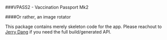 ###VPASS2 - Vaccination Passport Mk2

####Or rather, an image rotator

This package contains merely skeleton code for the app. Please reachout to [Jerry Dang](kuroyukiasuna@gmail.com) if you need the full build/generated API.
